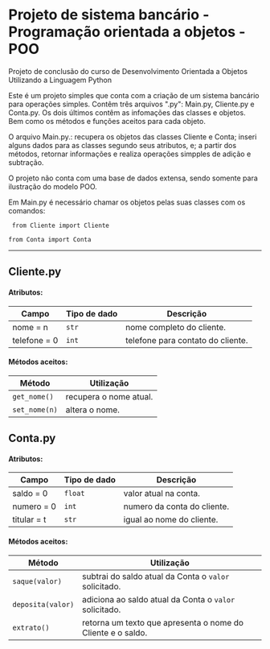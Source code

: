 # Projeto de sistema bancário - Programação orientada a objetos - POO

Projeto de conclusão do curso de Desenvolvimento Orientada a Objetos Utilizando a Linguagem Python

Este é um projeto simples que conta com a criação de um sistema bancário para operações simples. Contêm três arquivos ".py": Main.py, Cliente.py e Conta.py. Os dois últimos contêm as infomações das classes e objetos. Bem como os métodos e funções aceitos para cada objeto.

O arquivo Main.py.: recupera os objetos das classes Cliente e Conta; inseri alguns dados para as classes segundo seus atributos, e; a partir dos métodos, retornar informações e realiza operações simpples de adição e subtração.

O projeto não conta com uma base de dados extensa, sendo somente para ilustração do modelo POO.

Em Main.py é necessário chamar os objetos pelas suas classes com os comandos:

``` from Cliente import Cliente```

```from Conta import Conta```
___
## Cliente.py
#### Atributos:
|Campo | Tipo de dado | Descrição |
|-- |-- |--|
|nome = n      | ```str```| nome completo do cliente.         |
|telefone = 0  | ```int```| telefone para contato do cliente. |

#### Métodos aceitos:
| Método | Utilização |
|--|--|
|```get_nome()```  | recupera o nome atual.|
|```set_nome(n)``` | altera o nome.        |  

## Conta.py
#### Atributos:
|Campo | Tipo de dado | Descrição |
|-- |-- |--|
|saldo = 0  | ```float``` | valor atual na conta.      |
|numero = 0 | ```int```   | numero da conta do cliente.|
|titular = t| ```str```   | igual ao nome do cliente.  |

#### Métodos aceitos:
| Método | Utilização |
|--|--|
|```saque(valor)```    | subtrai do saldo atual da Conta o ```valor``` solicitado.   |
|```deposita(valor)``` | adiciona ao saldo atual da Conta o ```valor``` solicitado.  |
|```extrato()```       | retorna um texto que apresenta o nome do Cliente e o saldo. |
